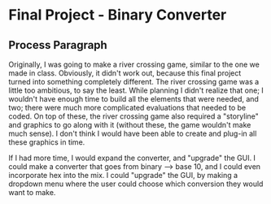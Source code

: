 # Final Project - Binary Converter

## Process Paragraph
Originally, I was going to make a river crossing game, similar to the one we
made in class. Obviously, it didn't work out, because this final project turned into something completely different. The river crossing game was a little too ambitious, to say the least. While planning I didn't realize that one; I wouldn't have enough time to build all the elements that were needed, and two; there were much more complicated evaluations that needed to be coded. On top of these, the river crossing game also required a "storyline" and graphics to go along with it (without these, the game wouldn't make much sense). I don't think I would have been able to create and plug-in all these graphics in time.

If I had more time, I would expand the converter, and "upgrade" the GUI. I could make a converter that goes from binary --> base 10, and I could even incorporate hex into the mix. I could "upgrade" the GUI, by making a dropdown menu where the user could choose which conversion they would want to make. 
